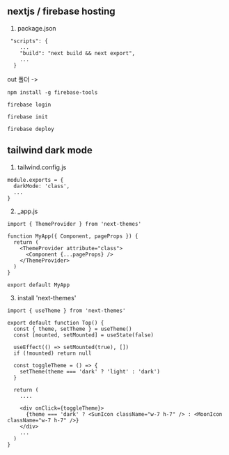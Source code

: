 ## nextjs / firebase hosting

1. package.json

```
 "scripts": {
    ...
    "build": "next build && next export",
    ...
  }
```

out 폴더 ->

```
npm install -g firebase-tools

firebase login

firebase init

firebase deploy
```

## tailwind dark mode

1. tailwind.config.js

```
module.exports = {
  darkMode: 'class',
  ...
}
```

2. \_app.js

```
import { ThemeProvider } from 'next-themes'

function MyApp({ Component, pageProps }) {
  return (
    <ThemeProvider attribute="class">
      <Component {...pageProps} />
    </ThemeProvider>
  )
}

export default MyApp
```

3. install 'next-themes'

```
import { useTheme } from 'next-themes'

export default function Top() {
  const { theme, setTheme } = useTheme()
  const [mounted, setMounted] = useState(false)

  useEffect(() => setMounted(true), [])
  if (!mounted) return null

  const toggleTheme = () => {
    setTheme(theme === 'dark' ? 'light' : 'dark')
  }

  return (
    ....

    <div onClick={toggleTheme}>
      {theme === 'dark' ? <SunIcon className="w-7 h-7" /> : <MoonIcon className="w-7 h-7" />}
    </div>
    ...
  )
}
```
